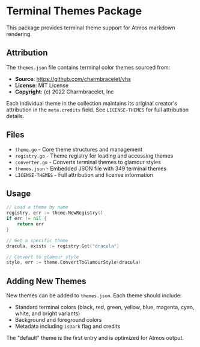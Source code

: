 # Terminal Themes Package

This package provides terminal theme support for Atmos markdown rendering.

## Attribution

The `themes.json` file contains terminal color themes sourced from:
- **Source**: https://github.com/charmbracelet/vhs
- **License**: MIT License
- **Copyright**: (c) 2022 Charmbracelet, Inc

Each individual theme in the collection maintains its original creator's attribution in the `meta.credits` field. See `LICENSE-THEMES` for full attribution details.

## Files

- `theme.go` - Core theme structures and management
- `registry.go` - Theme registry for loading and accessing themes  
- `converter.go` - Converts terminal themes to glamour styles
- `themes.json` - Embedded JSON file with 349 terminal themes
- `LICENSE-THEMES` - Full attribution and license information

## Usage

```go
// Load a theme by name
registry, err := theme.NewRegistry()
if err != nil {
    return err
}

// Get a specific theme
dracula, exists := registry.Get("dracula")

// Convert to glamour style
style, err := theme.ConvertToGlamourStyle(dracula)
```

## Adding New Themes

New themes can be added to `themes.json`. Each theme should include:
- Standard terminal colors (black, red, green, yellow, blue, magenta, cyan, white, and bright variants)
- Background and foreground colors
- Metadata including `isDark` flag and credits

The "default" theme is the first entry and is optimized for Atmos output.